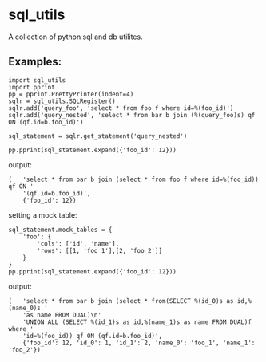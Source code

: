 # sql_utils

A collection of python sql and db utilites.

## Examples:

    import sql_utils
    import pprint
    pp = pprint.PrettyPrinter(indent=4)
    sqlr = sql_utils.SQLRegister()
    sqlr.add('query_foo', 'select * from foo f where id=%(foo_id)')
    sqlr.add('query_nested', 'select * from bar b join (%(query_foo)s) qf ON (qf.id=b.foo_id)')

    sql_statement = sqlr.get_statement('query_nested')

    pp.pprint(sql_statement.expand({'foo_id': 12}))

output:

    (   'select * from bar b join (select * from foo f where id=%(foo_id)) qf ON '
        '(qf.id=b.foo_id)',
        {'foo_id': 12})

setting a mock table:

    sql_statement.mock_tables = {
        'foo': {
            'cols': ['id', 'name'],
            'rows': [[1, 'foo_1'],[2, 'foo_2']]
        }
    }
    pp.pprint(sql_statement.expand({'foo_id': 12}))

output:

    (   'select * from bar b join (select * from(SELECT %(id_0)s as id,%(name_0)s '
        'as name FROM DUAL)\n'
        'UNION ALL (SELECT %(id_1)s as id,%(name_1)s as name FROM DUAL)f where '
        'id=%(foo_id)) qf ON (qf.id=b.foo_id)',
        {'foo_id': 12, 'id_0': 1, 'id_1': 2, 'name_0': 'foo_1', 'name_1': 'foo_2'})